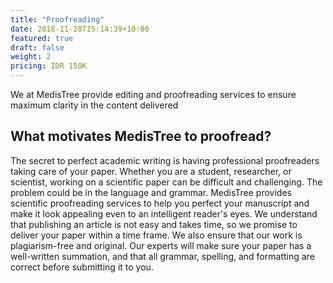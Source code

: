 ```yaml
---
title: "Proofreading"
date: 2018-11-28T15:14:39+10:00
featured: true
draft: false
weight: 2
pricing: IDR 150K
---
```


We at MedisTree provide editing and proofreading services to ensure maximum
clarity in the content delivered

## What motivates MedisTree to proofread?

The secret to perfect academic writing is having professional proofreaders
taking care of your paper. Whether you are a student, researcher, or scientist,
working on a scientific paper can be difficult and challenging. The problem
could be in the language and grammar. MedisTree provides scientific
proofreading services to help you perfect your manuscript and make it look
appealing even to an intelligent reader's eyes. We understand that publishing
an article is not easy and takes time, so we promise to deliver your paper
within a time frame. We also ensure that our work is plagiarism-free and
original. Our experts will make sure your paper has a well-written summation,
and that all grammar, spelling, and formatting are correct before submitting it
to you.
